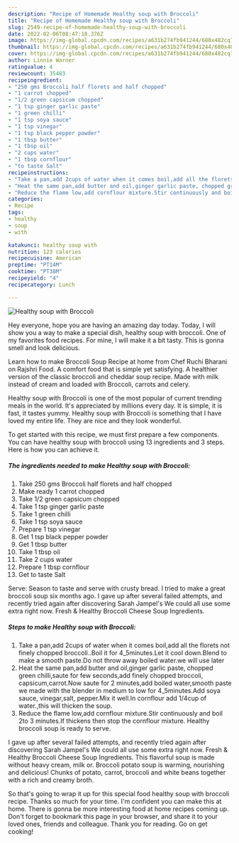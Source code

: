 ```yaml
---
description: "Recipe of Homemade Healthy soup with Broccoli"
title: "Recipe of Homemade Healthy soup with Broccoli"
slug: 2549-recipe-of-homemade-healthy-soup-with-broccoli
date: 2022-02-06T08:47:18.376Z
image: https://img-global.cpcdn.com/recipes/a631b274fb941244/680x482cq70/healthy-soup-with-broccoli-recipe-main-photo.jpg
thumbnail: https://img-global.cpcdn.com/recipes/a631b274fb941244/680x482cq70/healthy-soup-with-broccoli-recipe-main-photo.jpg
cover: https://img-global.cpcdn.com/recipes/a631b274fb941244/680x482cq70/healthy-soup-with-broccoli-recipe-main-photo.jpg
author: Linnie Warner
ratingvalue: 4
reviewcount: 35483
recipeingredient:
- "250 gms Broccoli half florets and half chopped"
- "1 carrot chopped"
- "1/2 green capsicum chopped"
- "1 tsp ginger garlic paste"
- "1 green chilli"
- "1 tsp soya sauce"
- "1 tsp vinegar"
- "1 tsp black pepper powder"
- "1 tbsp butter"
- "1 tbsp oil"
- "2 cups water"
- "1 tbsp cornflour"
- "to taste Salt"
recipeinstructions:
- "Take a pan,add 2cups of water when it comes boil,add all the florets not finely chopped broccoli..Boil it for 4_5minutes.Let it cool down.Blend to make a smooth paste.Do not throw away boiled water.we will use later"
- "Heat the same pan,add butter and oil,ginger garlic paste, chopped green chilli,saute for few seconds,add finely chopped broccoli, capsicum,carrot.Now saute for 2 minutes,add boiled water,smooth paste we made with the blender in medium to low for 4_5minutes.Add soya sauce, vinegar,salt, pepper.Mix it well.In cornflour add 1/4cup of water.,this will thicken the soup."
- "Reduce the flame low,add cornflour mixture.Stir continuously and boil 2to 3 minutes.If thickens then stop the cornflour mixture. Healthy broccoli soup is ready to serve."
categories:
- Recipe
tags:
- healthy
- soup
- with

katakunci: healthy soup with 
nutrition: 123 calories
recipecuisine: American
preptime: "PT14M"
cooktime: "PT38M"
recipeyield: "4"
recipecategory: Lunch

---
```



![Healthy soup with Broccoli](https://img-global.cpcdn.com/recipes/a631b274fb941244/680x482cq70/healthy-soup-with-broccoli-recipe-main-photo.jpg)

Hey everyone, hope you are having an amazing day today. Today, I will show you a way to make a special dish, healthy soup with broccoli. One of my favorites food recipes. For mine, I will make it a bit tasty. This is gonna smell and look delicious.

Learn how to make Broccoli Soup Recipe at home from Chef Ruchi Bharani on Rajshri Food. A comfort food that is simple yet satisfying. A healthier version of the classic broccoli and cheddar soup recipe. Made with milk instead of cream and loaded with Broccoli, carrots and celery.

Healthy soup with Broccoli is one of the most popular of current trending meals in the world. It's appreciated by millions every day. It is simple, it is fast, it tastes yummy. Healthy soup with Broccoli is something that I have loved my entire life. They are nice and they look wonderful.


To get started with this recipe, we must first prepare a few components. You can have healthy soup with broccoli using 13 ingredients and 3 steps. Here is how you can achieve it.

<!--inarticleads1-->

##### The ingredients needed to make Healthy soup with Broccoli:

1. Take 250 gms Broccoli half florets and half chopped
1. Make ready 1 carrot chopped
1. Take 1/2 green capsicum chopped
1. Take 1 tsp ginger garlic paste
1. Take 1 green chilli
1. Take 1 tsp soya sauce
1. Prepare 1 tsp vinegar
1. Get 1 tsp black pepper powder
1. Get 1 tbsp butter
1. Take 1 tbsp oil
1. Take 2 cups water
1. Prepare 1 tbsp cornflour
1. Get to taste Salt


Serve: Season to taste and serve with crusty bread. I tried to make a great broccoli soup six months ago. I gave up after several failed attempts, and recently tried again after discovering Sarah Jampel's We could all use some extra right now. Fresh & Healthy Broccoli Cheese Soup Ingredients. 

<!--inarticleads2-->

##### Steps to make Healthy soup with Broccoli:

1. Take a pan,add 2cups of water when it comes boil,add all the florets not finely chopped broccoli..Boil it for 4_5minutes.Let it cool down.Blend to make a smooth paste.Do not throw away boiled water.we will use later
1. Heat the same pan,add butter and oil,ginger garlic paste, chopped green chilli,saute for few seconds,add finely chopped broccoli, capsicum,carrot.Now saute for 2 minutes,add boiled water,smooth paste we made with the blender in medium to low for 4_5minutes.Add soya sauce, vinegar,salt, pepper.Mix it well.In cornflour add 1/4cup of water.,this will thicken the soup.
1. Reduce the flame low,add cornflour mixture.Stir continuously and boil 2to 3 minutes.If thickens then stop the cornflour mixture. Healthy broccoli soup is ready to serve.


I gave up after several failed attempts, and recently tried again after discovering Sarah Jampel's We could all use some extra right now. Fresh & Healthy Broccoli Cheese Soup Ingredients. This flavorful soup is made without heavy cream, milk or. Broccoli potato soup is warming, nourishing and delicious! Chunks of potato, carrot, broccoli and white beans together with a rich and creamy broth. 

So that's going to wrap it up for this special food healthy soup with broccoli recipe. Thanks so much for your time. I'm confident you can make this at home. There is gonna be more interesting food at home recipes coming up. Don't forget to bookmark this page in your browser, and share it to your loved ones, friends and colleague. Thank you for reading. Go on get cooking!
